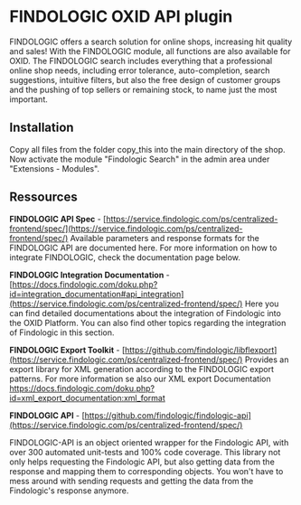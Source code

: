 # FINDOLOGIC OXID API plugin
FINDOLOGIC offers a search solution for online shops, increasing hit quality and sales! With the FINDOLOGIC module, all functions are also available for OXID.
The FINDOLOGIC search includes everything that a professional online shop needs, including error tolerance, auto-completion, search suggestions, intuitive filters, but also the free design of customer groups and the pushing of top sellers or remaining stock, to name just the most important.

## Installation
Copy all files from the folder copy_this into the main directory of the shop.
Now activate the module "Findologic Search" in the admin area under "Extensions - Modules".

## Ressources

**FINDOLOGIC API Spec** - [https://service.findologic.com/ps/centralized-frontend/spec/](https://service.findologic.com/ps/centralized-frontend/spec/)
Available parameters and response formats for the FINDOLOGIC API are documented here. For more information on how to integrate FINDOLOGIC, check the documentation page below.

**FINDOLOGIC Integration Documentation** - [https://docs.findologic.com/doku.php?id=integration_documentation#api_integration](https://service.findologic.com/ps/centralized-frontend/spec/)
Here you can find detailed documentations about the integration of Findologic into the OXID Platform.
You can also find other topics regarding the integration of Findologic in this section.

**FINDOLOGIC Export Toolkit** - [https://github.com/findologic/libflexport](https://service.findologic.com/ps/centralized-frontend/spec/)
Provides an export library for XML generation according to the FINDOLOGIC export patterns.
For more information se also our XML export Documentation https://docs.findologic.com/doku.php?id=xml_export_documentation:xml_format

**FINDOLOGIC API** - [https://github.com/findologic/findologic-api](https://service.findologic.com/ps/centralized-frontend/spec/)

FINDOLOGIC-API is an object oriented wrapper for the Findologic API, with over 300 automated unit-tests and 100% code coverage.
This library not only helps requesting the Findologic API, but also getting data from the response and mapping them to corresponding objects. You won't have to mess around with sending requests and getting the data from the Findologic's response anymore.
